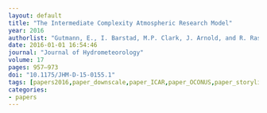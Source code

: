 ```yaml
---
layout: default
title: "The Intermediate Complexity Atmospheric Research Model"
year: 2016
authorlist: "Gutmann, E., I. Barstad, M.P. Clark, J. Arnold, and R. Rasmussen"
date: 2016-01-01 16:54:46
journal: "Journal of Hydrometeorology"
volume: 17
pages: 957–973
doi: "10.1175/JHM-D-15-0155.1"
tags: [papers2016,paper_downscale,paper_ICAR,paper_OCONUS,paper_storylines]
categories:
- papers
---
```


